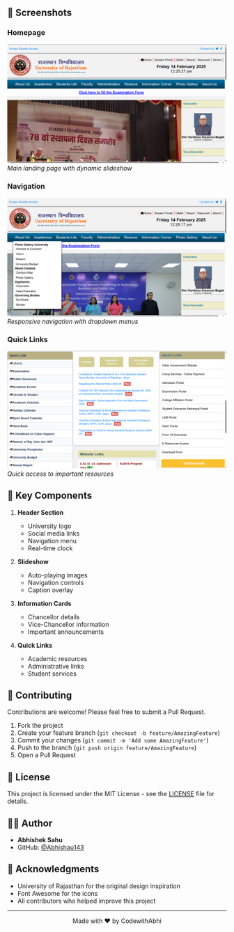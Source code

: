 
## 📸 Screenshots

### Homepage
![Homepage](screenshort\home.png)
*Main landing page with dynamic slideshow*

### Navigation
![Navigation](screenshort\home2.png)
*Responsive navigation with dropdown menus*

### Quick Links
![Quick Links](screenshort\home3.png)
*Quick access to important resources*

## 🌟 Key Components

1. **Header Section**
   - University logo
   - Social media links
   - Navigation menu
   - Real-time clock

2. **Slideshow**
   - Auto-playing images
   - Navigation controls
   - Caption overlay

3. **Information Cards**
   - Chancellor details
   - Vice-Chancellor information
   - Important announcements

4. **Quick Links**
   - Academic resources
   - Administrative links
   - Student services

## 🤝 Contributing

Contributions are welcome! Please feel free to submit a Pull Request.

1. Fork the project
2. Create your feature branch (`git checkout -b feature/AmazingFeature`)
3. Commit your changes (`git commit -m 'Add some AmazingFeature'`)
4. Push to the branch (`git push origin feature/AmazingFeature`)
5. Open a Pull Request

## 📄 License

This project is licensed under the MIT License - see the [LICENSE](LICENSE) file for details.

## 👨‍💻 Author

- **Abhishek Sahu**
- GitHub: [@Abhishau143](https://github.com/yourusername)


## 🙏 Acknowledgments

- University of Rajasthan for the original design inspiration
- Font Awesome for the icons
- All contributors who helped improve this project

---

<p align="center">
  Made with ❤️ by CodewithAbhi
</p>
